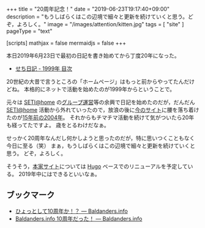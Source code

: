 +++
title = "20周年記念！"
date =  "2019-06-23T19:17:40+09:00"
description = "もうしばらくはこの辺境で細々と更新を続けていくと思う。どぞ，よろしく。"
image = "/images/attention/kitten.jpg"
tags = [ "site" ]
pageType = "text"

[scripts]
  mathjax = false
  mermaidjs = false
+++

本日2019年6月23日で最初の日記を書き始めてから丁度20年になった。

- [せち日記 - 1999年 目次](https://baldanders.info/spiegel/log/nikki-s/1999.html)

20世紀の大昔で言うところの「ホームページ」はもっと前からやってたんだけどね。
本格的にネットで活動を始めたのが1999年からということで。

元々は [SETI@home] の[グループ運営](https://huaa.baldanders.info/ "Club-HUAA サポートページ")等の余興で日記を始めたのだが，だんだん [SETI@home] 活動から外れていったので，放浪の後に[今のサイト](https://baldanders.info/ "Baldanders.info")に腰を落ち着けたのが[15年前の2004年](https://baldanders.info/spiegel/remark/archives/000005.shtml "Baldanders.info 正式オープン -- 戯れ言++")。
それからもチマチマ活動を続けて気がついたら20年も経ってたですよ。
歳をとるわけだなぁ。

せっかく20周年なんだし何かしようと思ったのだが，特に思いつくこともなく今日に至る（笑）
まぁ，もうしばらくはこの辺境で細々と更新を続けていくと思う。
どぞ，よろしく。

そうそう，[本家サイト](https://baldanders.info/ "Baldanders.info")については [Hugo] ベースでのリニューアルを予定している。
2019年中にはできるといいなぁ。

## ブックマーク

- [ひょっとして10周年か！？ — Baldanders.info](https://baldanders.info/spiegel/log2/000428.shtml)
- [Baldanders.info 10周年だった！ — Baldanders.info](https://baldanders.info/spiegel/log2/000764.shtml)

[SETI@home]: https://setiathome.berkeley.edu/
[Hugo]: https://gohugo.io/ "The world’s fastest framework for building websites | Hugo"
